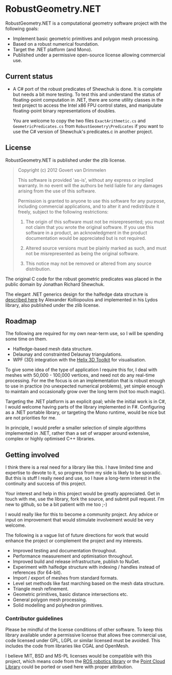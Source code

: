# RobustGeometry.NET

RobustGeometry.NET is a computational geometry software project with the following goals:

* Implement basic geometric primitives and polygon mesh processing.
* Based on a robust numerical foundation.
* Target the .NET platform (and Mono).
* Published under a permissive open-source license allowing commercial use.

## Current status

* A C# port of the robust predicates of Shewchuk is done. It is complete but needs a bit more testing. To test this and understand the status of floating-point computation in .NET, there are some utility classes in the test project to access the Intel x86 FPU control states, and manipulate floating-point binary representations of doubles.

	You are welcome to copy the two files `ExactArithmetic.cs` and `GeometricPredicates.cs` from `RobustGeometry\Predicates` if you want to use the C# version of Shewchuk's predicates.c in another project.

## License

RobustGeometry.NET is published under the zlib license.

> Copyright (c) 2012 Govert van Drimmelen
> 
> This software is provided 'as-is', without any express or implied
> warranty. In no event will the authors be held liable for any damages
> arising from the use of this software.
> 
> Permission is granted to anyone to use this software for any purpose,
> including commercial applications, and to alter it and redistribute it
> freely, subject to the following restrictions:
> 
>    1. The origin of this software must not be misrepresented; you must not
>    claim that you wrote the original software. If you use this software
>    in a product, an acknowledgment in the product documentation would be
>    appreciated but is not required.
> 
>    2. Altered source versions must be plainly marked as such, and must not be
>    misrepresented as being the original software.
> 
>    3. This notice may not be removed or altered from any source
>    distribution.

The original C code for the robust geometric predicates was placed in the public domain by Jonathan Richard Shewchuk.

The elegant .NET generics design for the halfedge data structure is [described here](http://www.dgp.toronto.edu/~alexk/) by Alexander Kolliopoulos and implemented in his Lydos library, also published under the zlib license.

## Roadmap

The following are required for my own near-term use, so I will be spending some time on them.

* Halfedge-based mesh data structure.
* Delaunay and constrainted Delaunay triangulations.
* WPF (3D) integration with the [Helix 3D Toolkit](http://helixtoolkit.codeplex.com) for visualisation.

To give some idea of the type of application I require this for, I deal with meshes with 50,000 - 100,000 vertices, and need not do any real-time processing. For me the focus is on an implementation that is robust enough to use in practice (no unexpected numerical problems), yet simple enough to maintain and occasionally grow over the long term (not too much magic).

Targeting the .NET platform is an explicit goal; while the initial work is in C#, I would welcome having parts of the library implemented in F#. Configuring as a .NET portable library, or targeting the Mono runtime, would be nice but are not priorities for me.

In principle, I would prefer a smaller selection of simple algorithms implemented in .NET, rather than a set of wrapper around extensive, complex or highly optimised C++ libraries.

## Getting involved

I think there is a real need for a library like this. I have limited time and expertise to devote to it, so progress from my side is likely to be sporadic. But this is stuff I really need and use, so I have a long-term interest in the continuity and success of this project. 

Your interest and help in this project would be greatly appreciated. Get in touch with me, use the library, fork the source, and submit pull request. I'm new to github, so be a bit patient with me too ;-)

I would really like for this to become a community project. Any advice or input on improvement that would stimulate involvement would be very welcome.

The following is a vague list of future directions for work that would enhance the project or complement the project and my interests.

* Improved testing and documentation throughout.
* Performance measurement and optimisation throughout.
* Improved build and release infrastructure, publish to NuGet.
* Experiment with halfedge structure with indexing / handles instead of references (for 64-bit).
* Import / export of meshes from standard formats. 
* Level set methods like fast marching based on the mesh data structure.
* Triangle mesh refinement.
* Geometric primitives, basic distance intersections etc.
* General polygon mesh processing.
* Solid modelling and polyhedron primitives.

### Contributor guidelines

Please be mindful of the license conditions of other software. To keep this library available under a permissive license that allows free commercial use, code licensed under GPL, LGPL or similar licensed must be avoided. This includes the code from libraries like CGAL and OpenMesh.

I believe MIT, BSD and MS-PL licenses would be compatible with this project, which means code from the [ROS robotics library](http://www.ros.org) or the [Point Cloud Library](http://pointclouds.org) could be ported or used here with proper attribution.
